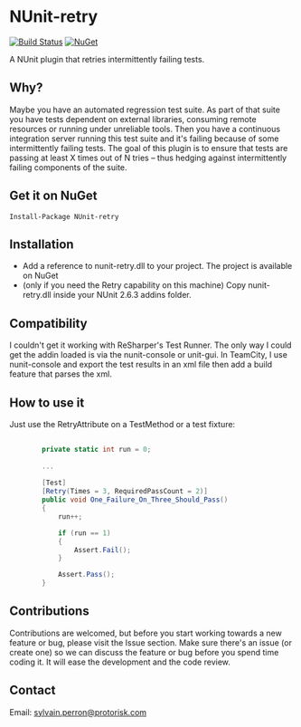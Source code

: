 NUnit-retry
===========
[![Build Status](http://img.shields.io/teamcity/http/teamcity.protorisk.com/s/NUnitRetry_NUnitRetry.svg)](http://teamcity.protorisk.com)
[![NuGet](http://img.shields.io/nuget/v/Nunit-Retry.svg)](http://www.nuget.org/packages/Nunit-Retry/)


A NUnit plugin that retries intermittently failing tests.

Why?
--------

Maybe you have an automated regression test suite. As part of that suite you have tests dependent on external libraries, consuming remote resources or running under unreliable tools.
Then you have a continuous integration server running this test suite and it's failing because of some intermittently failing tests.
The goal of this plugin is to ensure that tests are passing at least X times out of N tries – thus hedging against intermittently failing components of the suite.

Get it on NuGet
---------------------
```
Install-Package NUnit-retry
```

Installation 
--------------
- Add a reference to nunit-retry.dll to your project. The project is available on NuGet
- (only if you need the Retry capability on this machine) Copy nunit-retry.dll inside your NUnit 2.6.3 addins folder.

Compatibility
-----------------

I couldn't get it working with ReSharper's Test Runner. The only way I could get the addin loaded is via the nunit-console or unit-gui. In TeamCity, I use nunit-console and export the test results in an xml file then add a build feature that parses the xml.

How to use it
------------------

Just use the RetryAttribute on a TestMethod or a test fixture:
``` c#
        
        private static int run = 0;
        
        ...
        
        [Test]
        [Retry(Times = 3, RequiredPassCount = 2)]
        public void One_Failure_On_Three_Should_Pass()
        {
            run++;

            if (run == 1)
            {
                Assert.Fail();
            }

            Assert.Pass();
        }
```

Contributions
------------------

Contributions are welcomed, but before you start working towards a new feature or bug, please visit the Issue section. Make sure there's an issue (or create one) so we can discuss the feature or bug before you spend time coding it. It will ease the development and the code review.

Contact
----------

Email: sylvain.perron@protorisk.com
